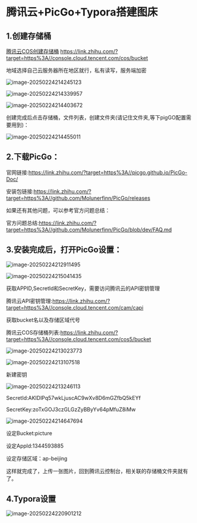 # 腾讯云+PicGo+Typora搭建图床

## 1.创建存储桶

[腾讯云COS创建存储桶](https://link.zhihu.com/?target=https%3A//console.cloud.tencent.com/cos/bucket) https://link.zhihu.com/?target=https%3A//console.cloud.tencent.com/cos/bucket

地域选择自己云服务器所在地区就行，私有读写，服务端加密

![image-20250224214245123](https://picture-1344593885.cos.ap-beijing.myqcloud.com/image-20250224214245123.png)

![image-20250224214339957](https://picture-1344593885.cos.ap-beijing.myqcloud.com/image-20250224214339957.png)

![image-20250224214403672](https://picture-1344593885.cos.ap-beijing.myqcloud.com/image-20250224214403672.png)

创建完成后点击存储桶，文件列表，创建文件夹(请记住文件夹,等下pigGO配置需要用到)：

![image-20250224214455011](https://picture-1344593885.cos.ap-beijing.myqcloud.com/image-20250224214455011.png)

## 2.下载PicGo：

官网链接:https://link.zhihu.com/?target=https%3A//picgo.github.io/PicGo-Doc/

安装包链接:https://link.zhihu.com/?target=https%3A//github.com/Molunerfinn/PicGo/releases

如果还有其他问题，可以参考官方问题总结：

官方问题总结:https://link.zhihu.com/?target=https%3A//github.com/Molunerfinn/PicGo/blob/dev/FAQ.md



## 3.安装完成后，打开PicGo设置：

![image-20250224212911495](https://picture-1344593885.cos.ap-beijing.myqcloud.com/image-20250224212911495.png)

![image-20250224215041435](https://picture-1344593885.cos.ap-beijing.myqcloud.com/image-20250224215041435.png)

获取APPID,SecretId和SecretKey，需要访问腾讯云的API密钥管理

腾讯云API密钥管理:https://link.zhihu.com/?target=https%3A//console.cloud.tencent.com/cam/capi

获取bucket名以及存储区域代号

腾讯云COS存储桶列表:https://link.zhihu.com/?target=https%3A//console.cloud.tencent.com/cos5/bucket

![image-20250224213023773](https://picture-1344593885.cos.ap-beijing.myqcloud.com/image-20250224213023773.png)

![image-20250224213107518](https://picture-1344593885.cos.ap-beijing.myqcloud.com/image-20250224213107518.png)

新建密钥

![image-20250224213246113](https://picture-1344593885.cos.ap-beijing.myqcloud.com/image-20250224213246113.png)

SecretId:AKIDlPq57wkLjuscAC9wXv8D6mGZfbQ5kEYf 

SecretKey:zoTxGOJ3czGLGzZyBByYv64pMfuZ8iMw

![image-20250224214647694](https://picture-1344593885.cos.ap-beijing.myqcloud.com/image-20250224214647694.png)

设定Bucket:picture

设定Appld:1344593885

设定存储区域：ap-beijing



这样就完成了，上传一张图片，回到腾讯云控制台，相关联的存储桶文件夹就有了。

## 4.Typora设置

![image-20250224220901212](https://picture-1344593885.cos.ap-beijing.myqcloud.com/image-20250224220901212.png)








































